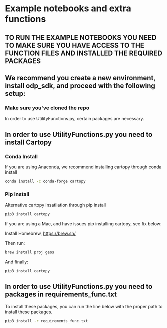 # Example notebooks and extra functions

## TO RUN THE EXAMPLE NOTEBOOKS YOU NEED TO MAKE SURE YOU HAVE ACCESS TO THE FUNCTION FILES AND INSTALLED THE REQUIRED PACKAGES
## We recommend you create a new environment, install odp_sdk, and proceed with the following setup:

### Make sure you've cloned the repo

In order to use UtilityFunctions.py, certain packages are necessary. 

## In order to use UtilityFunctions.py you need to install Cartopy

###  Conda Install
If you are using Anaconda, we recommend installing cartopy through conda install
```bash
conda install -c conda-forge cartopy
```

###  Pip Install 
Alternative cartopy insatllation through pip install
```bash
pip3 install cartopy
```

If you are using a Mac, and have issues pip installing cartopy, see fix below:

Install Homebrew, https://brew.sh/

Then run: 

```bash
brew install proj geos
```

And finally:

```bash
pip3 install cartopy
```
## In order to use UtilityFunctions.py you need to packages in requirements_func.txt

To install these packages, you can run the line below with the proper path to install these packages. 

```bash
pip3 install -r requirements_func.txt
```


